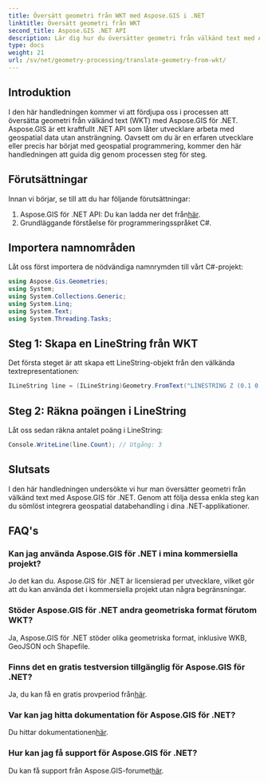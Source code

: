 ```yaml
---
title: Översätt geometri från WKT med Aspose.GIS i .NET
linktitle: Översätt geometri från WKT
second_title: Aspose.GIS .NET API
description: Lär dig hur du översätter geometri från välkänd text med Aspose.GIS för .NET. En steg-för-steg handledning för sömlös integration.
type: docs
weight: 21
url: /sv/net/geometry-processing/translate-geometry-from-wkt/
---
```

## Introduktion
I den här handledningen kommer vi att fördjupa oss i processen att översätta geometri från välkänd text (WKT) med Aspose.GIS för .NET. Aspose.GIS är ett kraftfullt .NET API som låter utvecklare arbeta med geospatial data utan ansträngning. Oavsett om du är en erfaren utvecklare eller precis har börjat med geospatial programmering, kommer den här handledningen att guida dig genom processen steg för steg.
## Förutsättningar
Innan vi börjar, se till att du har följande förutsättningar:
1.  Aspose.GIS för .NET API: Du kan ladda ner det från[här](https://releases.aspose.com/gis/net/).
2. Grundläggande förståelse för programmeringsspråket C#.

## Importera namnområden
Låt oss först importera de nödvändiga namnrymden till vårt C#-projekt:
```csharp
using Aspose.Gis.Geometries;
using System;
using System.Collections.Generic;
using System.Linq;
using System.Text;
using System.Threading.Tasks;
```
## Steg 1: Skapa en LineString från WKT
Det första steget är att skapa ett LineString-objekt från den välkända textrepresentationen:
```csharp
ILineString line = (ILineString)Geometry.FromText("LINESTRING Z (0.1 0.2 0.3, 1 2 1, 12 23 2)");
```
## Steg 2: Räkna poängen i LineString
Låt oss sedan räkna antalet poäng i LineString:
```csharp
Console.WriteLine(line.Count); // Utgång: 3
```

## Slutsats
I den här handledningen undersökte vi hur man översätter geometri från välkänd text med Aspose.GIS för .NET. Genom att följa dessa enkla steg kan du sömlöst integrera geospatial databehandling i dina .NET-applikationer.
## FAQ's
### Kan jag använda Aspose.GIS för .NET i mina kommersiella projekt?
Jo det kan du. Aspose.GIS för .NET är licensierad per utvecklare, vilket gör att du kan använda det i kommersiella projekt utan några begränsningar.
### Stöder Aspose.GIS för .NET andra geometriska format förutom WKT?
Ja, Aspose.GIS för .NET stöder olika geometriska format, inklusive WKB, GeoJSON och Shapefile.
### Finns det en gratis testversion tillgänglig för Aspose.GIS för .NET?
Ja, du kan få en gratis provperiod från[här](https://releases.aspose.com/).
### Var kan jag hitta dokumentation för Aspose.GIS för .NET?
 Du hittar dokumentationen[här](https://reference.aspose.com/gis/net/).
### Hur kan jag få support för Aspose.GIS för .NET?
 Du kan få support från Aspose.GIS-forumet[här](https://forum.aspose.com/c/gis/33).